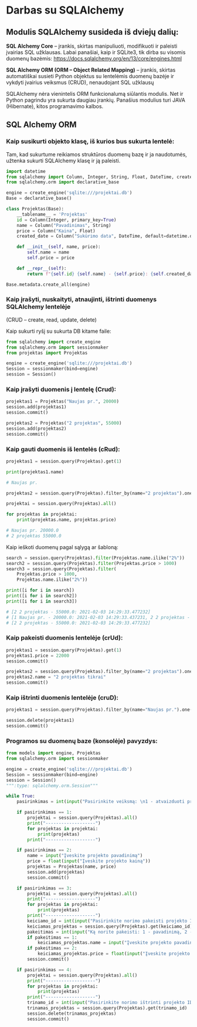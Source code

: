 # Darbas su SQLAlchemy
## Modulis SQLAlchemy susideda iš dviejų dalių:
**SQL Alchemy Core** – įrankis, skirtas manipuliuoti, modifikuoti ir paleisti įvairias SQL užklausas. Labai panašiai, kaip ir SQLite3, tik dirba su visomis duomenų bazėmis: https://docs.sqlalchemy.org/en/13/core/engines.html

**SQL Alchemy ORM (ORM – Object Related Mapping)** – įrankis, skirtas automatiškai susieti Python objektus su lentelėmis duomenų bazėje ir vykdyti įvairius veiksmus (CRUD), nenaudojant SQL užklausų

SQLAlchemy nėra vienintelis ORM funkcionalumą siūlantis modulis. Net ir Python pagrindu yra sukurta daugiau įrankių. Panašius modulius turi JAVA (Hibernate), kitos programavimo kalbos.

## SQL Alchemy ORM
### Kaip susikurti objekto klasę, iš kurios bus sukurta lentelė:
Tam, kad sukurtume reikiamos struktūros duomenų bazę ir ja naudotumės, užtenka sukurti SQLAlchemy klasę ir ją paleisti.

```python
import datetime
from sqlalchemy import Column, Integer, String, Float, DateTime, create_engine
from sqlalchemy.orm import declarative_base

engine = create_engine('sqlite:///projektai.db')
Base = declarative_base()

class Projektas(Base):
    __tablename__ = 'Projektas'
    id = Column(Integer, primary_key=True)
    name = Column("Pavadinimas", String)
    price = Column("Kaina", Float)
    created_date = Column("Sukūrimo data", DateTime, default=datetime.datetime.utcnow)

    def __init__(self, name, price):
        self.name = name
        self.price = price

    def __repr__(self):
        return f"{self.id} {self.name} - {self.price}: {self.created_date}"

Base.metadata.create_all(engine)
```

### Kaip įrašyti, nuskaityti, atnaujinti, ištrinti duomenys SQLAlchemy lentelėje
(CRUD – create, read, update, delete)

Kaip sukurti ryšį su sukurta DB kitame faile:
```python
from sqlalchemy import create_engine
from sqlalchemy.orm import sessionmaker
from projektas import Projektas

engine = create_engine('sqlite:///projektai.db')
Session = sessionmaker(bind=engine)
session = Session()
```
### Kaip įrašyti duomenis į lentelę (Crud):
```python
projektas1 = Projektas("Naujas pr.", 20000)
session.add(projektas1)
session.commit()

projektas2 = Projektas("2 projektas", 55000)
session.add(projektas2)
session.commit()
```

### Kaip gauti duomenis iš lentelės (cRud):
```python
projektas1 = session.query(Projektas).get(1)

print(projektas1.name)

# Naujas pr.
```
```python
projektas2 = session.query(Projektas).filter_by(name="2 projektas").one()
```
```python
projektai = session.query(Projektas).all()

for projektas in projektai:
    print(projektas.name, projektas.price)

# Naujas pr. 20000.0
# 2 projektas 55000.0
```
Kaip ieškoti duomenų pagal sąlygą ar šabloną:
```python
search = session.query(Projektas).filter(Projektas.name.ilike("2%"))
search2 = session.query(Projektas).filter(Projektas.price > 1000)
search3 = session.query(Projektas).filter(
    Projektas.price > 1000,
    Projektas.name.ilike("2%"))

print([i for i in search])
print([i for i in search2])
print([i for i in search3])

# [2 2 projektas - 55000.0: 2021-02-03 14:29:33.477232]
# [1 Naujas pr. - 20000.0: 2021-02-03 14:29:33.437231, 2 2 projektas - 55000.0: 2021-02-03 14:29:33.477232]
# [2 2 projektas - 55000.0: 2021-02-03 14:29:33.477232]
```
### Kaip pakeisti duomenis lentelėje (crUd):
```python
projektas1 = session.query(Projektas).get(1)
projektas1.price = 22000
session.commit()
```
```python
projektas2 = session.query(Projektas).filter_by(name="2 projektas").one()
projektas2.name = "2 projektas tikrai"
session.commit()
```
### Kaip ištrinti duomenis lentelėje (cruD):
```python
projektas1 = session.query(Projektas).filter_by(name="Naujas pr.").one()

session.delete(projektas1)
session.commit()
```
### Programos su duomenų baze (konsolėje) pavyzdys:
```python
from models import engine, Projektas
from sqlalchemy.orm import sessionmaker

engine = create_engine('sqlite:///projektai.db')
Session = sessionmaker(bind=engine)
session = Session()
""":type: sqlalchemy.orm.Session"""

while True:
    pasirinkimas = int(input("Pasirinkite veiksmą: \n1 - atvaizduoti projektus \n2 - sukurti projektą \n3 - pakeisti projektą \n4 - ištrinti projektą\n"))

    if pasirinkimas == 1:
        projektai = session.query(Projektas).all()
        print("-------------------")
        for projektas in projektai:
            print(projektas)
        print("-------------------")

    if pasirinkimas == 2:
        name = input("Įveskite projekto pavadinimą")
        price = float(input("Įveskite projekto kainą"))
        projektas = Projektas(name, price)
        session.add(projektas)
        session.commit()

    if pasirinkimas == 3:
        projektai = session.query(Projektas).all()
        print("-------------------")
        for projektas in projektai:
            print(projektas)
        print("-------------------")
        keiciamo_id = int(input("Pasirinkite norimo pakeisti projekto ID"))
        keiciamas_projektas = session.query(Projektas).get(keiciamo_id)
        pakeitimas = int(input("Ką norite pakeisti: 1 - pavadinimą, 2 - kainą"))
        if pakeitimas == 1:
            keiciamas_projektas.name = input("Įveskite projekto pavadinimą")
        if pakeitimas == 2:
            keiciamas_projektas.price = float(input("Įveskite projekto kainą"))
        session.commit()

    if pasirinkimas == 4:
        projektai = session.query(Projektas).all()
        print("-------------------")
        for projektas in projektai:
            print(projektas)
        print("-------------------")
        trinamo_id = int(input("Pasirinkite norimo ištrinti projekto ID"))
        trinamas_projektas = session.query(Projektas).get(trinamo_id)
        session.delete(trinamas_projektas)
        session.commit()
```
